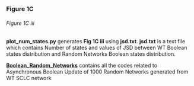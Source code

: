 ### Figure 1C

###### Figure 1C iii

**plot_num_states.py** generates **Fig 1C iii** using **jsd.txt**.  **jsd.txt** is a text file which contains Number of states and values of JSD between WT Boolean states distribution and Random Networks Boolean states distribution.

[**Boolean_Random_Networks**](https://github.com/uday2607/CSB-SCLC/tree/master/Additional_Codes/Boolean_Random_Networks) contains all the codes related to Asynchronous Boolean Update of 1000 Random Networks generated from WT SCLC network
